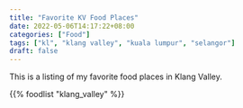 ```yaml
---
title: "Favorite KV Food Places"
date: 2022-05-06T14:17:22+08:00
categories: ["Food"]
tags: ["kl", "klang valley", "kuala lumpur", "selangor"]
draft: false
---
```


This is a listing of my favorite food places in Klang Valley.

{{% foodlist "klang_valley" %}}